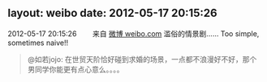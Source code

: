 layout: weibo
date: 2012-05-17 20:15:26
---
2012-05-17 20:15:26  &nbsp;&nbsp;&nbsp;&nbsp;&nbsp;&nbsp; 来自 <a href="http://weibo.com/" rel="nofollow">微博 weibo.com</a>
滥俗的情景剧…… Too simple, sometimes naive!!
>  @如若jojo: 在世贸天阶恰好碰到求婚的场景，一点都不浪漫好不好，那个男同学你能更有点心意么。。。。 ​​​
